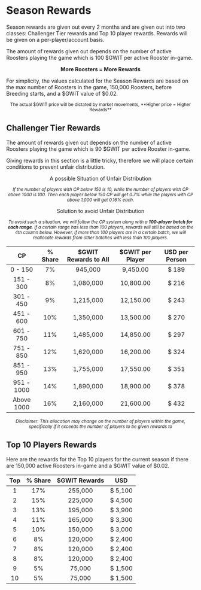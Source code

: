 # **Season Rewards**

Season rewards are given out every 2 months and are given out into two classes: Challenger Tier rewards and Top 10 player rewards. Rewards will be given on a per-player/account basis.

The amount of rewards given out depends on the number of active Roosters playing the game which is 100 $GWIT per active Rooster in-game.

<center>

**More Roosters = More Rewards**

</center>

For simplicity, the values calculated for the Season Rewards are based on the max number of Roosters in the game, 150,000 Roosters, before Breeding starts, and a $GWIT value of $0.02.

<center><small>The actual $GWIT price will be dictated by market movements, **Higher price = Higher Rewards**</small></center>

## **Challenger Tier Rewards**

The amount of rewards given out depends on the number of active Roosters playing the game which is 90 $GWIT per active Rooster in-game.

Giving rewards in this section is a little tricky, therefore we will place certain conditions to prevent unfair distribution.

<center>

A possible Situation of Unfair Distribution

<small>_If the number of players with CP below 150 is 10, while the number of players with CP above 1000 is 100. Then each player below 150 CP will get 0.7% while the players with CP above 1,000 will get 0.16% each._</small>

Solution to avoid Unfair Distribution

<small>_To avoid such a situation, we will follow the CP system along with a **100-player batch for each range**. If a certain range has less than 100 players, rewards will still be based on the 4th column below. However, if more than 100 players are in a certain batch, we will reallocate rewards from other batches with less than 100 players._</small>

|     CP     | % Share | $GWIT Rewards to All | $GWIT per Player | USD per Person |
| :--------: | :-----: | :------------------: | :--------------: | :------------: |
|  0 - 150   |   7%    |       945,000        |     9,450.00     |     $ 189      |
| 151 - 300  |   8%    |      1,080,000       |    10,800.00     |     $ 216      |
| 301 - 450  |   9%    |      1,215,000       |    12,150.00     |     $ 243      |
| 451 - 600  |   10%   |      1,350,000       |    13,500.00     |     $ 270      |
| 601 - 750  |   11%   |      1,485,000       |    14,850.00     |     $ 297      |
| 751 - 850  |   12%   |      1,620,000       |    16,200.00     |     $ 324      |
| 851 - 950  |   13%   |      1,755,000       |    17,550.00     |     $ 351      |
| 951 - 1000 |   14%   |      1,890,000       |    18,900.00     |     $ 378      |
| Above 1000 |   16%   |      2,160,000       |    21,600.00     |     $ 432      |

<small>_Disclaimer: This allocation may change on the number of players within the game, specifically if it exceeds the number of players to be given rewards to_</small>

</center>

## **Top 10 Players Rewards**

Here are the rewards for the Top 10 players for the current season if there are 150,000 active Roosters in-game and a $GWIT value of $0.02.

<center>

| Top | % Share | $GWIT Rewards |   USD   |
| :-: | :-----: | :-----------: | :-----: |
|  1  |   17%   |    255,000    | $ 5,100 |
|  2  |   15%   |    225,000    | $ 4,500 |
|  3  |   13%   |    195,000    | $ 3,900 |
|  4  |   11%   |    165,000    | $ 3,300 |
|  5  |   10%   |    150,000    | $ 3,000 |
|  6  |   8%    |    120,000    | $ 2,400 |
|  7  |   8%    |    120,000    | $ 2,400 |
|  8  |   8%    |    120,000    | $ 2,400 |
|  9  |   5%    |    75,000     | $ 1,500 |
| 10  |   5%    |    75,000     | $ 1,500 |

</center>
